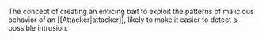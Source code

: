 The concept of creating an enticing bait to exploit the patterns of malicious behavior of an [[Attacker|attacker]], likely to make it easier to detect a possible intrusion. 